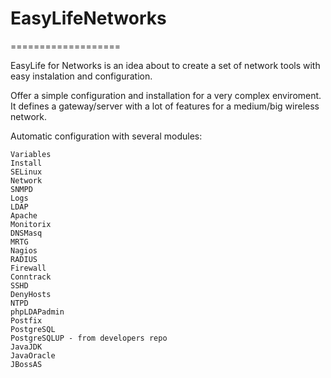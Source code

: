 # EasyLifeNetworks
===================

EasyLife for Networks is an idea about to create a set of network tools with easy instalation and configuration.

Offer a simple configuration and installation for a very complex enviroment.
It defines a gateway/server with a lot of features for a medium/big wireless network.

Automatic configuration with several modules:


    Variables
    Install
    SELinux
    Network
    SNMPD
    Logs
    LDAP
    Apache
    Monitorix
    DNSMasq
    MRTG
    Nagios
    RADIUS
    Firewall
    Conntrack
    SSHD
    DenyHosts
    NTPD
    phpLDAPadmin
    Postfix
    PostgreSQL
    PostgreSQLUP - from developers repo
    JavaJDK
    JavaOracle
    JBossAS
